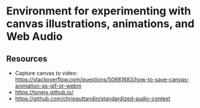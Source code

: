 # Environment for experimenting with canvas illustrations, animations, and Web Audio

## Resources
* Capture canvas to video: https://stackoverflow.com/questions/50681683/how-to-save-canvas-animation-as-gif-or-webm
* https://tonejs.github.io/
* https://github.com/chrisguttandin/standardized-audio-context